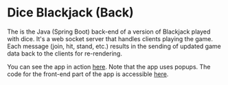 # Dice Blackjack (Back)

The is the Java (Spring Boot) back-end of a version of Blackjack played with dice. It's a web socket server that handles clients playing the game. Each message (join, hit, stand, etc.) results in the sending of updated game data back to the clients for re-rendering.

You can see the app in action [here](https://stubailey18.com/dice-blackjack). Note that the app uses popups. The code for the front-end part of the app is accessible [here](https://github.com/stubailey18/dice-blackjack-front).